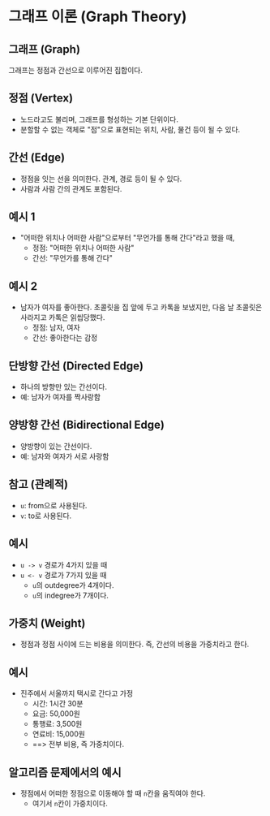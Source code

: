 # 그래프 이론 (Graph Theory)

## 그래프 (Graph)
그래프는 정점과 간선으로 이루어진 집합이다.

## 정점 (Vertex)
- 노드라고도 불리며, 그래프를 형성하는 기본 단위이다.
- 분할할 수 없는 객체로 "점"으로 표현되는 위치, 사람, 물건 등이 될 수 있다.

## 간선 (Edge)
- 정점을 잇는 선을 의미한다. 관계, 경로 등이 될 수 있다.
- 사람과 사람 간의 관계도 포함된다.

## 예시 1
- "어떠한 위치나 어떠한 사람"으로부터 "무언가를 통해 간다"라고 했을 때,
  - 정점: "어떠한 위치나 어떠한 사람"
  - 간선: "무언가를 통해 간다"

## 예시 2
- 남자가 여자를 좋아한다. 초콜릿을 집 앞에 두고 카톡을 보냈지만, 다음 날 초콜릿은 사라지고 카톡은 읽씹당했다.
  - 정점: 남자, 여자
  - 간선: 좋아한다는 감정

## 단방향 간선 (Directed Edge)
- 하나의 방향만 있는 간선이다.
- 예: 남자가 여자를 짝사랑함

## 양방향 간선 (Bidirectional Edge)
- 양방향이 있는 간선이다.
- 예: 남자와 여자가 서로 사랑함

## 참고 (관례적)
- `u`: from으로 사용된다.
- `v`: to로 사용된다.

## 예시
- `u -> v` 경로가 4가지 있을 때
- `u <- v` 경로가 7가지 있을 때
  - `u`의 outdegree가 4개이다.
  - `u`의 indegree가 7개이다.

## 가중치 (Weight)
- 정점과 정점 사이에 드는 비용을 의미한다. 즉, 간선의 비용을 가중치라고 한다.

## 예시
- 진주에서 서울까지 택시로 간다고 가정
  - 시간: 1시간 30분
  - 요금: 50,000원
  - 통행료: 3,500원
  - 연료비: 15,000원
  - ==> 전부 비용, 즉 가중치이다.

## 알고리즘 문제에서의 예시
- 정점에서 어떠한 정점으로 이동해야 할 때 `n`칸을 움직여야 한다.
  - 여기서 `n`칸이 가중치이다.

